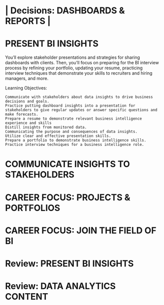 # | Decisions: DASHBOARDS & REPORTS |

# PRESENT BI INSIGHTS

You’ll explore stakeholder presentations and strategies for sharing dashboards with clients. Then, you’ll focus on preparing for the BI interview process by refining your portfolio, updating your resume, practicing interview techniques that demonstrate your skills to recruiters and hiring managers, and more.

Learning Objectives:

    Communicate with stakeholders about data insights to drive business decisions and goals.
    Practice putting dashboard insights into a presentation for stakeholders to give regular updates or answer specific questions and make forecasts.
    Prepare a resume to demonstrate relevant business intelligence experience and skills
    Distill insights from monitored data.
    Communicating the purpose and consequences of data insights.
    Utilize clear and effective presentation skills.
    Prepare a portfolio to demonstrate business intelligence skills.
    Practice interview techniques for a business intelligence role.

# COMMUNICATE INSIGHTS TO STAKEHOLDERS

# CAREER FOCUS: PROJECTS & PORTFOLIOS

# CAREER FOCUS: JOIN THE FIELD OF BI

# Review: PRESENT BI INSIGHTS

# Review: DATA ANALYTICS CONTENT

